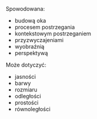 Spowodowana:
- budową oka
- procesem postrzegania
- kontekstowym postrzeganiem
- przyzwyczajeniami
- wyobraźnią
- perspektywą

Może dotyczyć:
- jasności
- barwy
- rozmiaru
- odległości
- prostości
- równoległości